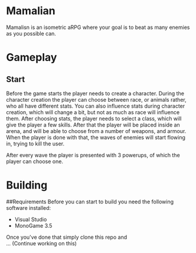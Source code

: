 # Mamalian
Mamalisn is an isometric aRPG where your goal is to beat as many enemies as you possible can.

# Gameplay
## Start
Before the game starts the player needs to create a character.
During the character creation the player can choose between race, or animals rather, 
who all have different stats.
You can also influence stats during character creation, which will change a bit,
but not as much as race will influence them.
After choosing stats, the player needs to select a class, which will give the player a few skills.
After that the player will be placed inside an arena, and will be able to choose from a number of weapons,
and armour.
When the player is done with that, the waves of enemies will start flowing in, trying to kill the user.

After every wave the player is presented with 3 powerups, of which the player can choose one.

# Building
##Requirements
Before you can start to build you need the following software installed:
- Visual Studio 
- MonoGame 3.5  
 
Once you've done that simply clone this repo and  
... (Continue working on this)
